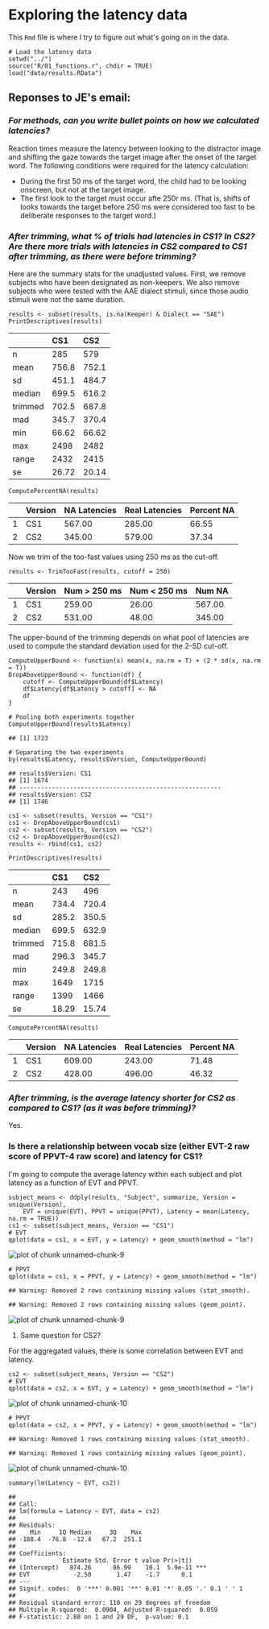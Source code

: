 Exploring the latency data
==========================

This `Rmd` file is where I try to figure out what's going on in the data.

~~~~ {.r}
# Load the latency data
setwd("../")
source("R/01_functions.r", chdir = TRUE)
load("data/results.RData")
~~~~

Reponses to JE's email:
-----------------------

### *For methods, can you write bullet points on how we calculated latencies?*

Reaction times measure the latency between looking to the distractor image and shifting the gaze towards the target image after the onset of the target word. The following conditions were required for the latency calculation:

-   During the first 50 ms of the target word, the child had to be looking onscreen, but not at the target image.
-   The first look to the target must occur afte 250r ms. (That is, shifts of looks towards the target before 250 ms were considered too fast to be deliberate responses to the target word.)

### *After trimming, what % of trials had latencies in CS1? In CS2? Are there more trials with latencies in CS2 compared to CS1 after trimming, as there were before trimming?*

Here are the summary stats for the unadjusted values. First, we remove subjects who have been designated as non-keepers. We also remove subjects who were tested with the AAE dialect stimuli, since those audio stimuli were not the same duration.

~~~~ {.r}
results <- subset(results, is.na(Keeper) & Dialect == "SAE")
PrintDescriptives(results)
~~~~

||**CS1**|**CS2**|
|---|:------|:------|
|n|285|579|
|mean|756.8|752.1|
|sd|451.1|484.7|
|median|699.5|616.2|
|trimmed|702.5|687.8|
|mad|345.7|370.4|
|min|66.62|66.62|
|max|2498|2482|
|range|2432|2415|
|se|26.72|20.14|

~~~~ {.r}
ComputePercentNA(results)
~~~~

||**Version**|**NA Latencies**|**Real Latencies**|**Percent NA**|
|---|:----------|:---------------|:-----------------|:-------------|
|1|CS1|567.00|285.00|66.55|
|2|CS2|345.00|579.00|37.34|

Now we trim of the too-fast values using 250 ms as the cut-off.

~~~~ {.r}
results <- TrimTooFast(results, cutoff = 250)
~~~~

||**Version**|**Num \> 250 ms**|**Num \< 250 ms**|**Num NA**|
|---|:----------|:----------------|:----------------|:---------|
|1|CS1|259.00|26.00|567.00|
|2|CS2|531.00|48.00|345.00|

The upper-bound of the trimming depends on what pool of latencies are used to compute the standard deviation used for the 2-SD cut-off.

~~~~ {.r}
ComputeUpperBound <- function(x) mean(x, na.rm = T) + (2 * sd(x, na.rm = T))
DropAboveUpperBound <- function(df) {
    cutoff <- ComputeUpperBound(df$Latency)
    df$Latency[df$Latency > cutoff] <- NA
    df
}

# Pooling both experiments together
ComputeUpperBound(results$Latency)
~~~~

    ## [1] 1723

~~~~ {.r}
# Separating the two experiments
by(results$Latency, results$Version, ComputeUpperBound)
~~~~

    ## results$Version: CS1
    ## [1] 1674
    ## -------------------------------------------------------- 
    ## results$Version: CS2
    ## [1] 1746

~~~~ {.r}
cs1 <- subset(results, Version == "CS1")
cs1 <- DropAboveUpperBound(cs1)
cs2 <- subset(results, Version == "CS2")
cs2 <- DropAboveUpperBound(cs2)
results <- rbind(cs1, cs2)
~~~~

~~~~ {.r}
PrintDescriptives(results)
~~~~

||**CS1**|**CS2**|
|---|:------|:------|
|n|243|496|
|mean|734.4|720.4|
|sd|285.2|350.5|
|median|699.5|632.9|
|trimmed|715.8|681.5|
|mad|296.3|345.7|
|min|249.8|249.8|
|max|1649|1715|
|range|1399|1466|
|se|18.29|15.74|

~~~~ {.r}
ComputePercentNA(results)
~~~~

||**Version**|**NA Latencies**|**Real Latencies**|**Percent NA**|
|---|:----------|:---------------|:-----------------|:-------------|
|1|CS1|609.00|243.00|71.48|
|2|CS2|428.00|496.00|46.32|

### *After trimming, is the average latency shorter for CS2 as compared to CS1? (as it was before trimming)?*

Yes.

### Is there a relationship between vocab size (either EVT-2 raw score of PPVT-4 raw score) and latency for CS1?

I'm going to compute the average latency within each subject and plot latency as a function of EVT and PPVT.

~~~~ {.r}
subject_means <- ddply(results, "Subject", summarize, Version = unique(Version), 
    EVT = unique(EVT), PPVT = unique(PPVT), Latency = mean(Latency, na.rm = TRUE))
cs1 <- subset(subject_means, Version == "CS1")
# EVT
qplot(data = cs1, x = EVT, y = Latency) + geom_smooth(method = "lm")
~~~~

![plot of chunk unnamed-chunk-9](figure/unnamed-chunk-91.png)

~~~~ {.r}
# PPVT
qplot(data = cs1, x = PPVT, y = Latency) + geom_smooth(method = "lm")
~~~~

    ## Warning: Removed 2 rows containing missing values (stat_smooth).

    ## Warning: Removed 2 rows containing missing values (geom_point).

![plot of chunk unnamed-chunk-9](figure/unnamed-chunk-92.png)

1.  Same question for CS2?

For the aggregated values, there is some correlation between EVT and latency.

~~~~ {.r}
cs2 <- subset(subject_means, Version == "CS2")
# EVT
qplot(data = cs2, x = EVT, y = Latency) + geom_smooth(method = "lm")
~~~~

![plot of chunk unnamed-chunk-10](figure/unnamed-chunk-101.png)

~~~~ {.r}
# PPVT
qplot(data = cs2, x = PPVT, y = Latency) + geom_smooth(method = "lm")
~~~~

    ## Warning: Removed 1 rows containing missing values (stat_smooth).

    ## Warning: Removed 1 rows containing missing values (geom_point).

![plot of chunk unnamed-chunk-10](figure/unnamed-chunk-102.png)

~~~~ {.r}
summary(lm(Latency ~ EVT, cs2))
~~~~

    ## 
    ## Call:
    ## lm(formula = Latency ~ EVT, data = cs2)
    ## 
    ## Residuals:
    ##    Min     1Q Median     3Q    Max 
    ## -188.4  -76.8  -12.4   67.2  251.1 
    ## 
    ## Coefficients:
    ##             Estimate Std. Error t value Pr(>|t|)    
    ## (Intercept)   874.26      86.99    10.1  5.9e-11 ***
    ## EVT            -2.50       1.47    -1.7      0.1    
    ## ---
    ## Signif. codes:  0 '***' 0.001 '**' 0.01 '*' 0.05 '.' 0.1 ' ' 1
    ## 
    ## Residual standard error: 110 on 29 degrees of freedom
    ## Multiple R-squared:  0.0904, Adjusted R-squared:  0.059 
    ## F-statistic: 2.88 on 1 and 29 DF,  p-value: 0.1

